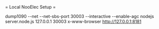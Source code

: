 = Local NooElec Setup =

dump1090 --net --net-sbs-port 30003 --interactive --enable-agc
nodejs server.node.js 127.0.0.1 30003
x-www-browser http://127.0.0.1:8181
